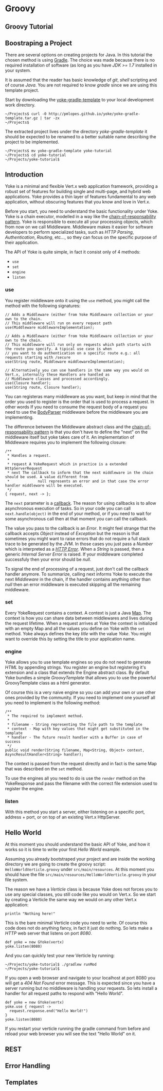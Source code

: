 # Groovy

## Groovy Tutorial

## Boostraping a Project

There are several options on creating projects for Java. In this tutorial the chosen method is using
[Gradle](http://www.gradle.org/). The choice was made because there is no required installation of software (as long as
you have *JDK >= 1.7* installed in your system.

It is assumed that the reader has basic knowledge of *git*, *shell* scripting and of course *Java*. You are not required
to know *gradle* since we are using this template project.

Start by downloading the [yoke-gradle-template](yoke-gradle-template.tar.gz) to your local development work directory.

    ~/Projects$ curl -0 http://pmlopes.github.io/yoke/yoke-gradle-template.tar.gz | tar -zx
    ~/Projects$

The extracted project lives under the directory *yoke-gradle-template* it should be expected to be renamed to a better
suitable name describing the project to be implemented.

    ~/Projects$ mv yoke-gradle-template yoke-tutorial
    ~/Projects$ cd yoke-tutorial
    ~/Projects/yoke-tutorial$


## Introduction

Yoke is a minimal and flexible Vert.x web application framework, providing a robust set of features for building single
and multi-page, and hybrid web applications. Yoke provides a thin layer of features fundamental to any web application,
without obscuring features that you know and love in Vert.x.

Before you start, you need to understand the basic functionality under Yoke. Yoke is a chain executor, modelled in a way
like the [chain-of-responsability pattern](http://en.wikipedia.org/wiki/Chain-of-responsibility_pattern). Yoke is
responsible to execute all your processing objects, which from now on we call Middleware. Middleware makes it easier for
software developers to perform specialized tasks, such as *HTTP Parsing*, *Authentication*, *Routing*, etc..., so they
can focus on the specific purpose of their application.

The API of Yoke is quite simple, in fact it consist only of 4 methods:

* ```use```
* ```set```
* ```engine```
* ```listen```

### use

You register middleware onto it using the ```use``` method, you might call the method with the following signatures:

    // Adds a Middleware (either from Yoke Middleware collection or your own to the chain.
    // This middleware will run on every request path
    use(Middleware middlewareImplementation);

    // Adds a Middleware (either from Yoke Middleware collection or your own to the chain.
    // This middleware will run only on requests which path starts with the route you specify. A tipical use case is when
    // you want to do authentication on a specific route e.g.: all requests starting with /secure
    use(String route, Middleware middlewareImplementation);

    // Alternatively you can use handlers in the same way you would on Vert.x, internally these Handlers are handled as
    // Middleware classes and processed accordingly.
    use(Closure handler);
    use(String route, Closure handler);

You can registeras many middleware as you want, but keep in mind that the order you used to register is the order that
is used to process a request. In other words If you need to consume the request body of a request you need to use the
[BodyParser](BodyParser.html) middleware before the middleware you are implementing.

The difference between the Middleware abstract class and the
[chain-of-responsability pattern](http://en.wikipedia.org/wiki/Chain-of-responsibility_pattern) is that you don't have
to define the "next" on the middleware itself but yoke takes care of it. An implementation of Middleware requires you
to implement the following closure:

    /**
     * Handles a request.
     *
     * request A YokeRequest which in practice is a extended HttpServerRequest
     * next The callback to inform that the next middleware in the chain should be used. A value different from
     *             null represents an error and in that case the error handler middleware will be executed.
     */
    { request, next -> };

The ```next``` parameter is a [callback](http://en.wikipedia.org/wiki/Callback_%28computer_programming%29). The reason
for using callbacks is to allow asynchronous execution of tasks. So in your code you can call ```next.handle(object)```
in the end of your method, or if you need to wait for some asynchronous call then at that moment you can call the
callback.

The value you pass to the callback is an *Error*. It might feel strange that the callback accepts *Object* instead of
*Exception* but the reason is that sometimes you might want to raise errors that do not require a full stack trace to be
generated by the JVM. In those cases you just pass a *Number* which is interpreted as a
[*HTTP Error*](http://en.wikipedia.org/wiki/List_of_HTTP_status_codes). When a *String* is passed, then a generic
*Internal Server Error* is raised. If your middleware completed successfuly then your error should be *null*.

To signal the end of processing of a request, just don't call the callback handler anymore. To summarize, calling next
informs Yoke to execute the next *Middleware* in the chain, if the handler contains anything other than *null* then an
error middleware is executed skipping all the remaining middleware.

### set

Every YokeRequest contains a context. A context is just a Java
[Map](http://docs.oracle.com/javase/7/docs/api/java/util/Map.html). The context is how you can share data between
middlewares and lives during the request lifetime. When a request arrives at Yoke the context is initialized with an
empty Map and all the values you define on Yoke with the ```set``` method. Yoke always defines the key *title* with the
value *Yoke*. You might want to override this by setting the title to your application name.

### engine

Yoke allows you to use template engines so you do not need to generate *HTML* by appending strings. You register an
engine but registering it's extension and a class that extends the Engine abstract class. By default Yoke bundles a
simple *GroovyTemplate* that allows you to use the powerful GroovyTemplate class as a html generator.

Of course this is a very naive engine so you can add your own or use other ones provided by the community. If you need
to implement one yourself all you need to implement is the following method:

    /**
     * The required to implement method.
     *
     * filename - String representing the file path to the template
     * context - Map with key values that might get substituted in the template
     * handler - The future result handler with a Buffer in case of success
     */
    public void render(String filename, Map<String, Object> context, AsyncResultHandler<String> handler);

The context is passed from the request directly and in fact is the same Map that was described on the ```set``` method.

To use the engines all you need to do is use the ```render``` method on the YokeResponse and pass the filename with the
correct file extension used to register the engine.

### listen

With this method you start a server, either listening on a specific port, address + port, or on top of an existing
Vert.x HttpServer.


## Hello World

At this moment you should understand the basic API of Yoke, and how it works so it is time to write your first *Hello
World* example.

Assuming you already bootstraped your project and are inside the working directory we are going to create the groovy
script: ```HelloWorldVerticle.groovy``` under ```src/main/resources```. At this moment you should have the file
```src/main/resources/HelloWorldVerticle.groovy``` in your file system.

The reason we have a *Verticle* class is because Yoke does not forces you to use any special classes, you still code
like you would on Vert.x. So we start by creating a Verticle the same way we would on any other Vert.x application:

    println "Nothing here!"

This is the bare minimal Verticle code you need to write. Of course this code does not do anything fancy, in fact it
just do nothing. So lets make a *HTTP* web server that listens on port *8080*.

    def yoke = new GYoke(vertx)
    yoke.listen(8080)

And you can quickly test your new Verticle by running:

    ~/Projects/yoke-tutorial$ ./gradlew runMod
    ~/Projects/yoke-tutorial$

If you open a web browser and navigate to your localhost at port 8080 you will get a *404* *Not Found* error message.
This is expected since you have a server running but no middleware is handling your requests. So lets install a handler
for all request paths to respond with "Hello World".

    def yoke = new GYoke(vertx)
    yoke.use { request ->
      request.response.end("Hello World!")
    }
    yoke.listen(8080)

If you restart your verticle running the gradle command from before and reload your web browser you will see the text
"Hello World" on it.


## REST


## Error Handling


## Templates
